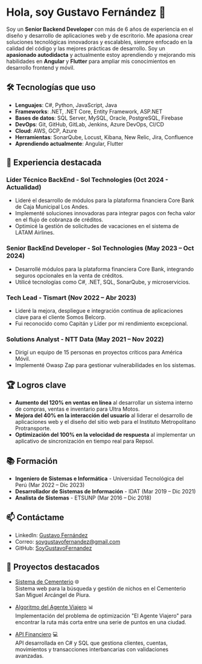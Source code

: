 # Hola, soy Gustavo Fernández 👋

Soy un **Senior Backend Developer** con más de 6 años de experiencia en el diseño y desarrollo de aplicaciones web y de escritorio. Me apasiona crear soluciones tecnológicas innovadoras y escalables, siempre enfocado en la calidad del código y las mejores prácticas de desarrollo. Soy un **apasionado autodidacta** y actualmente estoy aprendiendo y mejorando mis habilidades en **Angular** y **Flutter** para ampliar mis conocimientos en desarrollo frontend y móvil.

## 🛠️ Tecnologías que uso
- **Lenguajes**: C#, Python, JavaScript, Java
- **Frameworks**: .NET, .NET Core, Entity Framework, ASP.NET
- **Bases de datos**: SQL Server, MySQL, Oracle, PostgreSQL, Firebase
- **DevOps**: Git, GitHub, GitLab, Jenkins, Azure DevOps, CI/CD
- **Cloud**: AWS, GCP, Azure
- **Herramientas**: SonarQube, Locust, Kibana, New Relic, Jira, Confluence
- **Aprendiendo actualmente**: Angular, Flutter

## 🚀 Experiencia destacada
### Líder Técnico BackEnd - Sol Technologies (Oct 2024 - Actualidad)
- Lideré el desarrollo de módulos para la plataforma financiera Core Bank de Caja Municipal Los Andes.
- Implementé soluciones innovadoras para integrar pagos con fecha valor en el flujo de cobranza de créditos.
- Optimicé la gestión de solicitudes de vacaciones en el sistema de LATAM Airlines.

### Senior BackEnd Developer - Sol Technologies (May 2023 – Oct 2024)
- Desarrollé módulos para la plataforma financiera Core Bank, integrando seguros opcionales en la venta de créditos.
- Utilicé tecnologías como C#, .NET, SQL, SonarQube, y microservicios.

### Tech Lead - Tismart (Nov 2022 – Abr 2023)
- Lideré la mejora, despliegue e integración continua de aplicaciones clave para el cliente Somos Belcorp.
- Fui reconocido como Capitán y Líder por mi rendimiento excepcional.

### Solutions Analyst - NTT Data (May 2021 – Nov 2022)
- Dirigí un equipo de 15 personas en proyectos críticos para América Móvil.
- Implementé Owasp Zap para gestionar vulnerabilidades en los sistemas.

## 🏆 Logros clave
- **Aumento del 120% en ventas en línea** al desarrollar un sistema interno de compras, ventas e inventario para Ultra Motos.
- **Mejora del 40% en la interacción del usuario** al liderar el desarrollo de aplicaciones web y el diseño del sitio web para el Instituto Metropolitano Protransporte.
- **Optimización del 100% en la velocidad de respuesta** al implementar un aplicativo de sincronización en tiempo real para Repsol.

## 📚 Formación
- **Ingeniero de Sistemas e Informática** - Universidad Tecnológica del Perú (Mar 2022 – Dic 2023)
- **Desarrollador de Sistemas de Información** - IDAT (Mar 2019 – Dic 2021)
- **Analista de Sistemas** - ETSUNP (Mar 2016 – Dic 2018)

## 📫 Contáctame
- LinkedIn: [Gustavo Fernández](https://www.linkedin.com/in/soygustavofernandez/)
- Correo: soygustavofernandez@gmail.com
- GitHub: [SoyGustavoFernandez](https://github.com/SoyGustavoFernandez)

## 🌟 Proyectos destacados
- [Sistema de Cementerio](https://github.com/SoyGustavoFernandez/Cementerio) 🌐  
  Sistema web para la búsqueda y gestión de nichos en el Cementerio San Miguel Arcángel de Piura.

- [Algoritmo del Agente Viajero](https://github.com/SoyGustavoFernandez/AgenteViajero) 📊  
  Implementación del problema de optimización "El Agente Viajero" para encontrar la ruta más corta entre una serie de puntos en una ciudad.

- [API Financiero](https://github.com/SoyGustavoFernandez/ApiFinanciero) 💻  
  API desarrollada en C# y SQL que gestiona clientes, cuentas, movimientos y transacciones interbancarias con validaciones avanzadas.
